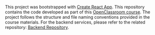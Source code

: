 This project was bootstrapped with [Create React App](https://github.com/facebook/create-react-app).
This repository contains the code developed as part of this [OpenClassroom course](https://openclassrooms.com/en/courses/7315991-intermediate-react).
The project follows the structure and file naming conventions provided in the course materials.
For the backend services, please refer to the related repository: [Backend Repository](https://github.com/Jaouher-Belhadj/Intermediate-React-API--shiny-agency).
